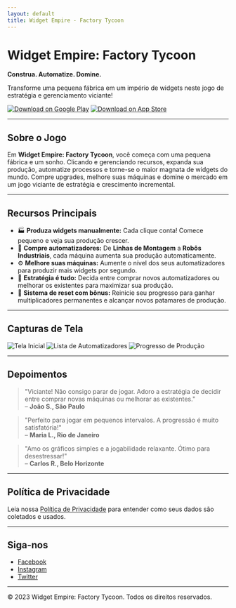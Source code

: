 ```yaml
---
layout: default
title: Widget Empire - Factory Tycoon
---
```


# Widget Empire: Factory Tycoon

**Construa. Automatize. Domine.**

Transforme uma pequena fábrica em um império de widgets neste jogo de estratégia e gerenciamento viciante!

[![Download on Google Play](https://img.shields.io/badge/Google_Play-Download-orange?logo=google-play)](https://play.google.com)
[![Download on App Store](https://img.shields.io/badge/App_Store-Download-blue?logo=app-store)](https://www.apple.com/app-store/)

---

## Sobre o Jogo

Em **Widget Empire: Factory Tycoon**, você começa com uma pequena fábrica e um sonho. Clicando e gerenciando recursos, expanda sua produção, automatize processos e torne-se o maior magnata de widgets do mundo. Compre upgrades, melhore suas máquinas e domine o mercado em um jogo viciante de estratégia e crescimento incremental.

---

## Recursos Principais

- 🏭 **Produza widgets manualmente:** Cada clique conta! Comece pequeno e veja sua produção crescer.
- 🤖 **Compre automatizadores:** De **Linhas de Montagem** a **Robôs Industriais**, cada máquina aumenta sua produção automaticamente.
- ⚙️ **Melhore suas máquinas:** Aumente o nível dos seus automatizadores para produzir mais widgets por segundo.
- 🎯 **Estratégia é tudo:** Decida entre comprar novos automatizadores ou melhorar os existentes para maximizar sua produção.
- 🔄 **Sistema de reset com bônus:** Reinicie seu progresso para ganhar multiplicadores permanentes e alcançar novos patamares de produção.

---

## Capturas de Tela

![Tela Inicial](/assets/images/screenshot1.png)
![Lista de Automatizadores](/assets/images/screenshot2.png)
![Progresso de Produção](/assets/images/screenshot3.png)

---

## Depoimentos

> "Viciante! Não consigo parar de jogar. Adoro a estratégia de decidir entre comprar novas máquinas ou melhorar as existentes."  
> – **João S., São Paulo**

> "Perfeito para jogar em pequenos intervalos. A progressão é muito satisfatória!"  
> – **Maria L., Rio de Janeiro**

> "Amo os gráficos simples e a jogabilidade relaxante. Ótimo para desestressar!"  
> – **Carlos R., Belo Horizonte**

---

## Política de Privacidade

Leia nossa [Política de Privacidade](/privacy-policy) para entender como seus dados são coletados e usados.

---

## Siga-nos

- [Facebook](#)
- [Instagram](#)
- [Twitter](#)

---

© 2023 Widget Empire: Factory Tycoon. Todos os direitos reservados.
